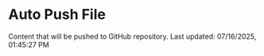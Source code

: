 # Auto Push File

Content that will be pushed to GitHub repository.
Last updated: 07/16/2025, 01:45:27 PM